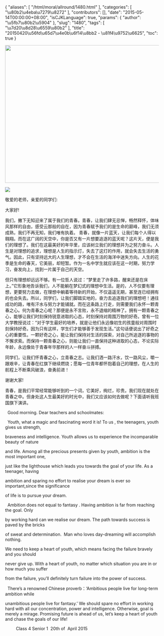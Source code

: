 {
    "aliases": [
        "/html/moral/allround/1480.html"
    ],
    "categories": [
        "\u80b2\u4eba\u7279\u8272"
    ],
    "contributors": [],
    "date": "2015-05-14T00:00:00+08:00",
    "isCJKLanguage": true,
    "params": {
        "author": "\u5fb7\u80b2\u5904"
    },
    "slug": "1480",
    "tags": [
        "\u7d20\u8d28\u6559\u80b2"
    ],
    "title": "20150420\u56fd\u65d7\u4e0b\u6f14\u8bb2 - \u81f4\u9752\u6625",
    "toc": true
}


<img
    src="https://cdn.tfls.online/mirror/full/877bc56269e2747cf96ddd58027efaa06c9e04a7.jpg"
    style="display:block;margin-left:auto;margin-right:auto;"
    decoding="async"
    fetchpriority="auto"
    loading="lazy"
    height="450"
    width="600"
/>  






  







<img
    src="http://www.tfls.cn/images/150514/6-150514103425Q8.jpg"
    style="display:block;margin-left:auto;margin-right:auto;"
    decoding="async"
    fetchpriority="auto"
    loading="lazy"
/>  






  






敬爱的老师，亲爱的同学们:




大家好!




我们，撇下无知迎来了属于我们的青春。青春，让我们肆无忌惮，畅然释怀，体味风那样的自由，感受云那般的自在，因为青春赋予我们的是生命的巅峰，我们无须成熟，我们不再无知，我们唯有执着。 青春，就像一片蓝天，让我们每个人得以翱翔。而在这广阔的天空中，你是否又有一片想要追逐的蓝天呢？这片天，便是我们的理想了。我们在这最美好的年华里，应该树立我们的理想并为之努力奋斗。人生是对理想的追求，理想是人生的指示灯，失去了这灯的作用，就会失去生活的勇气。因此，只有坚持远大的人生理想，才不会在生活的海洋中迷失方向。人生的花季是生命的春天，它美丽，却短暂。作为一名中学生就应该在这一时期，努力学习，奋发向上，找到一片属于自己的天空。




但只有理想却远远不够。有一位哲人说过：“梦里走了许多路，醒来还是在床上。”它形象地告诉我们，人不能躺在梦幻式的理想中生活。是的，人不仅要有理想，更要努力去做，在理想中躺着等待新的开始，不仅遥遥无期，甚至连已经拥有的也会失去。所以，同学们，让我们脚踏实地的，奋力去追逐我们的理想吧！通往成功的路，唯有汗水与努力才能铺就。而在这条路上行走，则需要我们永怀一颗青春之心。何为青春之心呢？那便是永不言败，永不退缩的精神了。拥有一颗青春之心，能够让我们时刻保持锐意进取的心态，时刻保持对周围万物的好奇。曾有一位大学教授说过：“对于学生最好的培养，就是让他们永远像初生的孩童般对周围时刻保持好奇。因为只有这样，学生们才能够善于发现生活。”这句话便说出了好奇之心的重要性。一颗好奇之心，能让我们保持对生活的探索，对自己所追逐的事物的不懈求索。而保持一颗青春之心，则能让我们一直保持这种进取的心态，不论实际年龄，永远像处于青春年华那样的人一样奋斗拼搏。




同学们，让我们怀青春之心，立青春之志。让我们洒一路汗水，饮一路风尘，嚼一跟艰辛，让青春在红旗下继续燃烧；愿每一位青年都怀抱着自己的理想，在人生的航程上不断乘风破浪，奋勇前进！




谢谢大家! 




青春，是我们平常经常能够听到的一个词，它美好，绚烂，珍贵。我们现在就处在青春之中。但身处这人生最美好的时光中，我们又应该如何去做呢？下面请听我班国旗下演讲。




  






 




  Good morning. Dear teachers and schoolmates:




 
Youth, what a magic and fascinating word it is! To us , the teenagers,
youth gives us strength,




braveness and intelligence. Youth allows us
to experience the incomparable beauty of nature




and life. Among all the precious presents
given by youth, ambition is the most important one,




just like the lighthouse which leads you
towards the goal of your life. As a teenager, having 




ambition and sparing no effort to realise
your dream is ever so important,since the significance 




of life is to pursue your dream.




 
Ambition does not equal to fantasy . Having ambition is far from
reaching the goal. Only




by working hard can we realise our dream.
The path towards success is paved by the bricks




of sweat and determination.  Man who loves day-dreaming will accomplish
nothing.




We need to keep a heart of youth, which
means facing the failure bravely and you should 




never give up. With a heart of youth, no
matter which situation you are in or how much you suffer 




from the failure, you’ll definitely turn
failure into the power of success.




 
There’s a renowned Chinese proverb：‘Ambitious people live for long-term ambition while




unambitious people live for fantasy.’ We
should spare no effort in working hard with all our concentration, power and
intelligence. Otherwise, goal is merely a mirage. Promising future is ahead of
us, let’s keep a heart of youth and chase the goals of our life!




        
Class 4 Senior 1  20th of  April 2015



  


  



